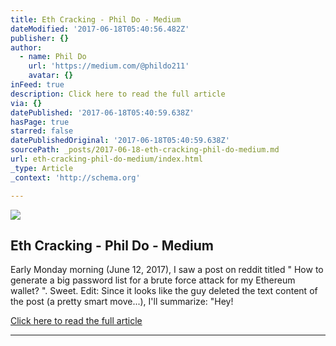 ```yaml
---
title: Eth Cracking - Phil Do - Medium
dateModified: '2017-06-18T05:40:56.482Z'
publisher: {}
author:
  - name: Phil Do
    url: 'https://medium.com/@phildo211'
    avatar: {}
inFeed: true
description: Click here to read the full article
via: {}
datePublished: '2017-06-18T05:40:59.638Z'
hasPage: true
starred: false
datePublishedOriginal: '2017-06-18T05:40:59.638Z'
sourcePath: _posts/2017-06-18-eth-cracking-phil-do-medium.md
url: eth-cracking-phil-do-medium/index.html
_type: Article
_context: 'http://schema.org'

---
```

<article style=""><img src="https://imgflo.herokuapp.com/graph/2b2431f8e7ba7b0/686792dabce2e1f31e7ae3560a963b58/noop.png?input=https%3A%2F%2Fcdn-images-1.medium.com%2Fmax%2F800%2F1*7elLALsS0PDjdlLlY-8gCg.png" /><h1>Eth Cracking - Phil Do - Medium</h1><p>Early Monday morning (June 12, 2017), I saw a post on reddit titled " How to generate a big password list for a brute force attack for my Ethereum wallet? ". Sweet. Edit: Since it looks like the guy deleted the text content of the post (a pretty smart move...), I'll summarize: "Hey!</p></article>

[Click here to read the full article][0]

---



[0]: https://medium.com/@phildo211/eth-cracking-1ae1ea67886a "Link"